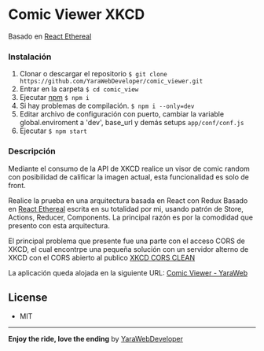 # Comic Viewer XKCD

Basado en [React Ethereal](https://github.com/YaraWebDeveloper/react_ethereal)

### Instalación
1. Clonar o descargar el repositorio
`$ git clone  https://github.com/YaraWebDeveloper/comic_viewer.git`
2. Entrar en la carpeta `$ cd comic_view`
3. Ejecutar [npm](https://npmjs.com) `$ npm i`
4. Si hay problemas de compilación. `$ npm i --only=dev`
5. Editar archivo de configuración con puerto, cambiar la variable global.enviroment a 'dev', base_url y demás setups `app/conf/conf.js`
6. Ejecutar `$ npm start`

### Descripción
Mediante el consumo de la API de XKCD realice un visor de comic random con posibilidad de calificar la imagen actual, esta funcionalidad es solo de front.

Realice la prueba en una arquitectura basada en React con Redux Basado en [React Ethereal](https://github.com/YaraWebDeveloper/react_ethereal) escrita en su totalidad por mi, usando patrón de Store, Actions, Reducer, Components. La principal razón es por la comodidad que presento con esta arquitectura.

El principal problema que presente fue una parte con el acceso CORS de XKCD, el cual encontrpe una pequeña solución con un servidor alterno de XKCD con el CORS abierto al publico [XKCD CORS CLEAN](https://github.com/mrmartineau/xkcd-api)

La aplicación queda alojada en la siguiente URL: [Comic Viewer - YaraWeb](https://comic-viewer-yara.herokuapp.com/)


## License
- MIT

---
**Enjoy the ride, love the ending**
by [YaraWebDeveloper](https://github.com/YaraWebDeveloper/react_ethereal)
